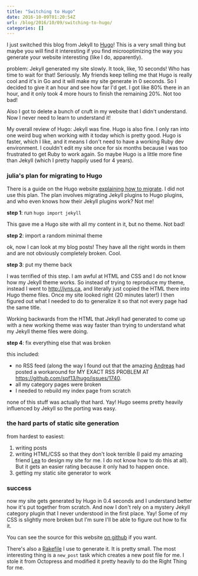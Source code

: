 ```yaml
---
title: "Switching to Hugo"
date: 2016-10-09T01:20:54Z
url: /blog/2016/10/09/switching-to-hugo/
categories: []
---
```


I just switched this blog from Jekyll to [Hugo](https://gohugo.io/)! This is a very small thing but maybe you
will find it interesting if you find microoptimizing the way you generate your website
interesting (like I do, apparently).

problem: Jekyll generated my site slowly. It took, like, 10 seconds! Who has time to wait
for that! Seriously. My friends keep telling me that Hugo is really cool and it's in Go
and it will make my site generate in 0 seconds. So I decided to give it an hour and see
how far I'd get. I got like 80% there in an hour, and it only took 4 more hours to finish
the remaining 20%. Not too bad!

Also I got to delete a bunch of cruft in my website that I didn't understand. Now I never
need to learn to understand it!

My overall review of Hugo: Jekyll was fine. Hugo is also fine. I only ran into one weird
bug when working with it today which is pretty good. Hugo is faster, which I like, and it
means I don't need to have a working Ruby dev environment. I couldn't edit my site once
for six months because I was too frustrated to get Ruby to work again. So maybe Hugo is a
little more fine than Jekyll (which I pretty happily used for 4 years).

### julia's plan for migrating to Hugo

There is a guide on the Hugo website [explaining how to migrate](https://gohugo.io/tutorials/migrate-from-jekyll/). I did not use this plan. The plan involves migrating Jekyll plugins to Hugo plugins, and who even knows how their Jekyll plugins work? Not me!

**step 1**: run `hugo import jekyll`

This gave me a Hugo site with all my content in it, but no theme. Not bad!

**step 2**: import a random minimal theme

ok, now I can look at my blog posts! They have all the right words in them and are not obviously completely broken. Cool.

**step 3**: put my theme back

I was terrified of this step. I am awful at HTML and CSS and I do not know how
my Jekyll theme works. So instead of trying to reproduce my theme, instead I went to
http://jvns.ca, and literally just copied the HTML there into Hugo theme files. Once my
site looked right (20 minutes later!) I then figured out what I needed to do
to generalize it so that not every page had the same title.

Working backwards from the HTML that Jekyll had generated to come up with a new working
theme was way faster than trying to understand what my Jekyll theme files were doing.

**step 4**: fix everything else that was broken

this included:

* no RSS feed (along the way I found out that the amazing
  [Andreas](https://twitter.com/antifuchs) had posted a workaround for MY
  EXACT RSS PROBLEM AT https://github.com/spf13/hugo/issues/1740.
* all my category pages were broken
* I needed to rebuild my index page from scratch

none of this stuff was actually that hard. Yay! Hugo seems pretty heavily influenced by
Jekyll so the porting was easy.

### the hard parts of static site generation

from hardest to easiest:

1. writing posts
2. writing HTML/CSS so that they don't look terrible (I paid my amazing friend [Lea](http://instamatique.com/blog/) to design my site for me. I do not know how to do this at all). But it gets an easier rating because it only had to happen once.
3. getting my static site generator to work

### success

now my site gets generated by Hugo in 0.4 seconds and I understand better how it's put
together from scratch. And now I don't rely on a mystery Jekyll category plugin that I
never understood in the first place. Yay! Some of my CSS is slightly more broken but I'm
sure I'll be able to figure out how to fix it.

You can see the source for this website [on github](https://github.com/jvns/jvns.ca) if
you want.

There's also a [Rakefile](https://github.com/jvns/jvns.ca/blob/master/Rakefile) I use to
generate it. It is pretty small. The most interesting thing is a `new_post` task which
creates a new post file for me. I stole it from Octopress and modified it pretty heavily
to do the Right Thing for me.